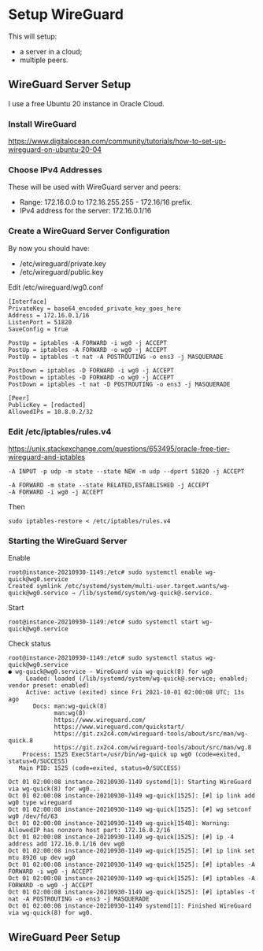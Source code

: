 # Setup WireGuard

This will setup:

* a server in a cloud;
* multiple peers.

## WireGuard Server Setup

I use a free Ubuntu 20 instance in Oracle Cloud.

### Install WireGuard

https://www.digitalocean.com/community/tutorials/how-to-set-up-wireguard-on-ubuntu-20-04

### Choose IPv4 Addresses

These will be used with WireGuard server and peers:

* Range: 172.16.0.0 to 172.16.255.255 - 172.16/16 prefix.
* IPv4 address for the server: 172.16.0.1/16

### Create a WireGuard Server Configuration

By now you should have:

* /etc/wireguard/private.key
* /etc/wireguard/public.key

Edit /etc/wireguard/wg0.conf

```
[Interface]
PrivateKey = base64_encoded_private_key_goes_here
Address = 172.16.0.1/16
ListenPort = 51820
SaveConfig = true

PostUp = iptables -A FORWARD -i wg0 -j ACCEPT
PostUp = iptables -A FORWARD -o wg0 -j ACCEPT
PostUp = iptables -t nat -A POSTROUTING -o ens3 -j MASQUERADE

PostDown = iptables -D FORWARD -i wg0 -j ACCEPT
PostDown = iptables -D FORWARD -o wg0 -j ACCEPT
PostDown = iptables -t nat -D POSTROUTING -o ens3 -j MASQUERADE

[Peer]
PublicKey = [redacted]
AllowedIPs = 10.8.0.2/32

```

### Edit /etc/iptables/rules.v4

https://unix.stackexchange.com/questions/653495/oracle-free-tier-wireguard-and-iptables

```
-A INPUT -p udp -m state --state NEW -m udp --dport 51820 -j ACCEPT

-A FORWARD -m state --state RELATED,ESTABLISHED -j ACCEPT
-A FORWARD -i wg0 -j ACCEPT
```

Then

```
sudo iptables-restore < /etc/iptables/rules.v4
```

### Starting the WireGuard Server

Enable

```
root@instance-20210930-1149:/etc# sudo systemctl enable wg-quick@wg0.service
Created symlink /etc/systemd/system/multi-user.target.wants/wg-quick@wg0.service → /lib/systemd/system/wg-quick@.service.
```

Start

```
root@instance-20210930-1149:/etc# sudo systemctl start wg-quick@wg0.service
```

Check status

```
root@instance-20210930-1149:/etc# sudo systemctl status wg-quick@wg0.service
● wg-quick@wg0.service - WireGuard via wg-quick(8) for wg0
     Loaded: loaded (/lib/systemd/system/wg-quick@.service; enabled; vendor preset: enabled)
     Active: active (exited) since Fri 2021-10-01 02:00:08 UTC; 13s ago
       Docs: man:wg-quick(8)
             man:wg(8)
             https://www.wireguard.com/
             https://www.wireguard.com/quickstart/
             https://git.zx2c4.com/wireguard-tools/about/src/man/wg-quick.8
             https://git.zx2c4.com/wireguard-tools/about/src/man/wg.8
    Process: 1525 ExecStart=/usr/bin/wg-quick up wg0 (code=exited, status=0/SUCCESS)
   Main PID: 1525 (code=exited, status=0/SUCCESS)

Oct 01 02:00:08 instance-20210930-1149 systemd[1]: Starting WireGuard via wg-quick(8) for wg0...
Oct 01 02:00:08 instance-20210930-1149 wg-quick[1525]: [#] ip link add wg0 type wireguard
Oct 01 02:00:08 instance-20210930-1149 wg-quick[1525]: [#] wg setconf wg0 /dev/fd/63
Oct 01 02:00:08 instance-20210930-1149 wg-quick[1548]: Warning: AllowedIP has nonzero host part: 172.16.0.2/16
Oct 01 02:00:08 instance-20210930-1149 wg-quick[1525]: [#] ip -4 address add 172.16.0.1/16 dev wg0
Oct 01 02:00:08 instance-20210930-1149 wg-quick[1525]: [#] ip link set mtu 8920 up dev wg0
Oct 01 02:00:08 instance-20210930-1149 wg-quick[1525]: [#] iptables -A FORWARD -i wg0 -j ACCEPT
Oct 01 02:00:08 instance-20210930-1149 wg-quick[1525]: [#] iptables -A FORWARD -o wg0 -j ACCEPT
Oct 01 02:00:08 instance-20210930-1149 wg-quick[1525]: [#] iptables -t nat -A POSTROUTING -o ens3 -j MASQUERADE
Oct 01 02:00:08 instance-20210930-1149 systemd[1]: Finished WireGuard via wg-quick(8) for wg0.
```


## WireGuard Peer Setup

